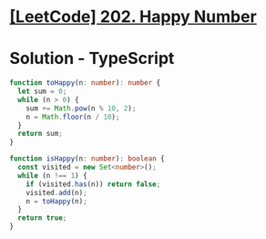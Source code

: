 # [[LeetCode] 202. Happy Number](https://leetcode.com/problems/happy-number)

# Solution - TypeScript

```typescript
function toHappy(n: number): number {
  let sum = 0;
  while (n > 0) {
    sum += Math.pow(n % 10, 2);
    n = Math.floor(n / 10);
  }
  return sum;
}

function isHappy(n: number): boolean {
  const visited = new Set<number>();
  while (n !== 1) {
    if (visited.has(n)) return false;
    visited.add(n);
    n = toHappy(n);
  }
  return true;
}
```
